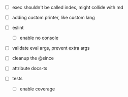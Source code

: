 -   [ ] exec shouldn't be called index, might collide with md

-   [ ] adding custom printer, like custom lang

-   [ ] eslint

    -   [ ] enable no console

-   [ ] validate eval args, prevent extra args

-   [ ] cleanup the @since
-   [ ] attribute docs-ts

-   [ ] tests

    -   [ ] enable coverage
